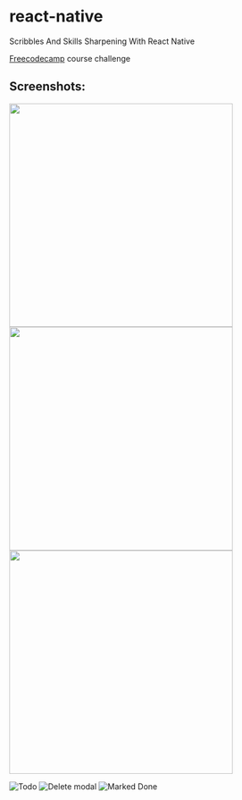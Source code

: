 # react-native
Scribbles And Skills Sharpening With React Native 

[Freecodecamp](https://www.freecodecamp.org/) course challenge

## Screenshots:

<div >
    <img src="./image1.PNG" width="400px"/> 
    <img src="./image2.PNG" width="400px"/> 
    <img src="./image3.PNG" width="400px"/> 
</div>

![Todo](image1.PNG?raw=true "App Screen")
![Delete modal](image2.PNG?raw=true "Delete Modal")
![Marked Done](image3.PNG?raw=true "Done Marks")

